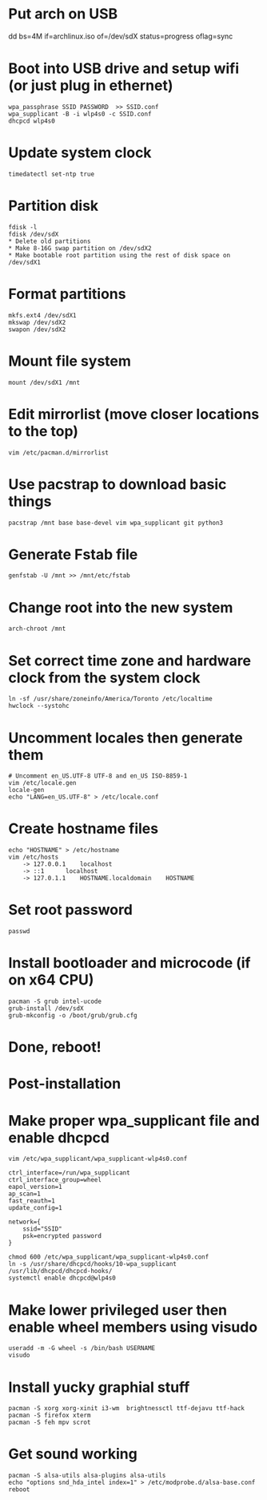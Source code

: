 # Put arch on USB
dd bs=4M if=archlinux.iso of=/dev/sdX status=progress oflag=sync

# Boot into USB drive and setup wifi (or just plug in ethernet)
```
wpa_passphrase SSID PASSWORD  >> SSID.conf
wpa_supplicant -B -i wlp4s0 -c SSID.conf
dhcpcd wlp4s0
```

# Update system clock
```
timedatectl set-ntp true
```

# Partition disk
```
fdisk -l
fdisk /dev/sdX
* Delete old partitions
* Make 8-16G swap partition on /dev/sdX2
* Make bootable root partition using the rest of disk space on /dev/sdX1
```

# Format partitions
```
mkfs.ext4 /dev/sdX1
mkswap /dev/sdX2
swapon /dev/sdX2
```

# Mount file system
```
mount /dev/sdX1 /mnt
```

# Edit mirrorlist (move closer locations to the top)
```
vim /etc/pacman.d/mirrorlist
```

# Use pacstrap to download basic things
```
pacstrap /mnt base base-devel vim wpa_supplicant git python3
```

# Generate Fstab file
```
genfstab -U /mnt >> /mnt/etc/fstab
```

# Change root into the new system
```
arch-chroot /mnt
```

# Set correct time zone and hardware clock from the system clock
```
ln -sf /usr/share/zoneinfo/America/Toronto /etc/localtime
hwclock --systohc
```

# Uncomment locales then generate them
```
# Uncomment en_US.UTF-8 UTF-8 and en_US ISO-8859-1
vim /etc/locale.gen
locale-gen
echo "LANG=en_US.UTF-8" > /etc/locale.conf
```

# Create hostname files
```
echo "HOSTNAME" > /etc/hostname
vim /etc/hosts
	-> 127.0.0.1	localhost
	-> ::1		localhost
	-> 127.0.1.1	HOSTNAME.localdomain	HOSTNAME
```

# Set root password
```
passwd
```

# Install bootloader and microcode (if on x64 CPU)
```
pacman -S grub intel-ucode
grub-install /dev/sdX
grub-mkconfig -o /boot/grub/grub.cfg
```

# Done, reboot!

# Post-installation

# Make proper wpa\_supplicant file and enable dhcpcd
```
vim /etc/wpa_supplicant/wpa_supplicant-wlp4s0.conf
```
```
ctrl_interface=/run/wpa_supplicant
ctrl_interface_group=wheel
eapol_version=1
ap_scan=1
fast_reauth=1
update_config=1

network={
	ssid="SSID"
	psk=encrypted password
}
```

```
chmod 600 /etc/wpa_supplicant/wpa_supplicant-wlp4s0.conf
ln -s /usr/share/dhcpcd/hooks/10-wpa_supplicant /usr/lib/dhcpcd/dhcpcd-hooks/
systemctl enable dhcpcd@wlp4s0
```

# Make lower privileged user then enable wheel members using visudo
```
useradd -m -G wheel -s /bin/bash USERNAME
visudo
```

# Install yucky graphial stuff
```
pacman -S xorg xorg-xinit i3-wm  brightnessctl ttf-dejavu ttf-hack
pacman -S firefox xterm
pacman -S feh mpv scrot
```

# Get sound working
```
pacman -S alsa-utils alsa-plugins alsa-utils
echo "options snd_hda_intel index=1" > /etc/modprobe.d/alsa-base.conf
reboot
```
